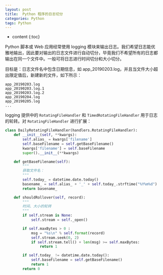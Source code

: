 ```yaml
---
layout: post
title:  Python 程序的日志切分
categories: Python
tags: Python
---
```

* content
{:toc}


Python 脚本或 Web 应用经常使用 logging 模块来输出日志。我们希望日志能优雅地输出，因此要对输出的日志文件进行自动切分，毕竟我们不希望所有的日志都输出在同一个文件中。一般可将日志进行时间切分和大小切分。

目标是：日志文件名中包含日期信息，如 app_20190203.log，并且当文件大小超出限定值后，新建新的文件，如下所示：

```
app_20190203.log
app_20190203.log.1
app_20190203.log.2
app_20190204.log
app_20190205.log
...
```

logging 提供中的 `RotatingFileHandler` 和 `TimedRotatingFileHandler` 用于日志的轮转。对 `RotatingFileHandler` 进行扩展：

```python
class DailyRotatingFileHandler(handlers.RotatingFileHandler):
    def __init__(self, **kwargs):
        self.alias_ = kwargs['filename']
        self.baseFilename = self.getBaseFilename()
        kwargs['filename'] = self.baseFilename
        super().__init__(**kwargs)

    def getBaseFilename(self):
        """
        获取文件名：
        """
        self.today_ = datetime.date.today()
        basename_ = self.alias_ + '_' + self.today_.strftime("%Y%m%d") + '.log'
        return basename_

    def shouldRollover(self, record):
        """
        时间、大小的轮转
        """
        if self.stream is None:
            self.stream = self._open()

        if self.maxBytes > 0 :                  
            msg = "%s\n" % self.format(record)
            self.stream.seek(0, 2)  
            if self.stream.tell() + len(msg) >= self.maxBytes:
                return 1

        if self.today_ != datetime.date.today():
            self.baseFilename = self.getBaseFilename()
            return 1
        return 0
```
